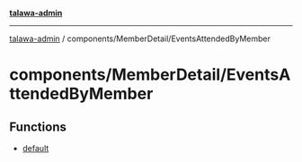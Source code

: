 [**talawa-admin**](../../../README.md)

***

[talawa-admin](../../../README.md) / components/MemberDetail/EventsAttendedByMember

# components/MemberDetail/EventsAttendedByMember

## Functions

- [default](functions/default.md)
